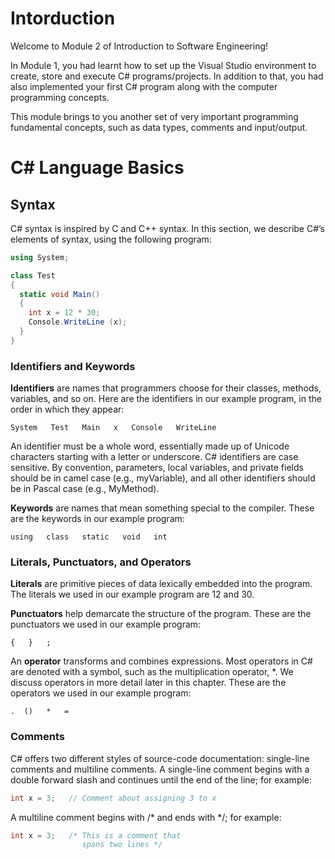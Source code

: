 ﻿# Intorduction
Welcome to Module 2 of Introduction to Software Engineering!

In Module 1, you had learnt how to set up the Visual Studio environment to create, store and execute C# programs/projects. In addition to that, you had also implemented your first C# program along with the computer programming concepts.

This module brings to you another set of very important programming fundamental concepts, such as data types, comments and input/output.

# C# Language Basics

## Syntax
C# syntax is inspired by C and C++ syntax. In this section, we describe C#’s elements of syntax, using the following program:
```c#
using System;

class Test
{
  static void Main()
  {
    int x = 12 * 30;
    Console.WriteLine (x);
  }
}
```

### Identifiers and Keywords
**Identifiers** are names that programmers choose for their classes, methods, variables, and so on. Here are the identifiers in our example program, in the order in which they appear:

```
System   Test   Main   x   Console   WriteLine
```

An identifier must be a whole word, essentially made up of Unicode characters starting with a letter or underscore. C# identifiers are case sensitive. By convention, parameters, local variables, and private fields should be in camel case (e.g., my​Variable), and all other identifiers should be in Pascal case (e.g., MyMethod).

**Keywords** are names that mean something special to the compiler. These are the keywords in our example program:
```
using   class   static   void   int
```

### Literals, Punctuators, and Operators
**Literals** are primitive pieces of data lexically embedded into the program. The literals we used in our example program are 12 and 30.

**Punctuators** help demarcate the structure of the program. These are the punctuators we used in our example program:
```
{   }   ;
```

An **operator** transforms and combines expressions. Most operators in C# are denoted with a symbol, such as the multiplication operator, *. We discuss operators in more detail later in this chapter. These are the operators we used in our example program:
```
.  ()   *   =
```

### Comments
C# offers two different styles of source-code documentation: single-line comments and multiline comments. A single-line comment begins with a double forward slash and continues until the end of the line; for example:
```c#
int x = 3;   // Comment about assigning 3 to x
```

A multiline comment begins with /* and ends with */; for example:
```c#
int x = 3;   /* This is a comment that
                spans two lines */
```

